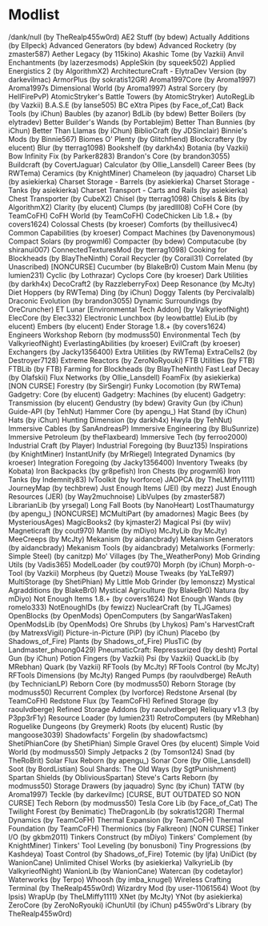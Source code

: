 # Modlist

/dank/null (by TheRealp455w0rd)
AE2 Stuff (by bdew)
Actually Additions (by Ellpeck)
Advanced Generators (by bdew)
Advanced Rocketry (by zmaster587)
Aether Legacy (by 115kino)
Akashic Tome (by Vazkii)
Anvil Enchantments (by lazerzesmods)
AppleSkin (by squeek502)
Applied Energistics 2 (by AlgorithmX2)
ArchitectureCraft - ElytraDev Version (by darkevilmac)
ArmorPlus (by sokratis12GR)
Aroma1997Core (by Aroma1997)
Aroma1997s Dimensional World (by Aroma1997)
Astral Sorcery (by HellFirePvP)
AtomicStryker's Battle Towers (by AtomicStryker)
AutoRegLib (by Vazkii)
B.A.S.E (by lanse505)
BC eXtra Pipes (by Face_of_Cat)
Back Tools (by iChun)
Baubles (by azanor)
BdLib (by bdew)
Better Boilers (by elytradev)
Better Builder's Wands (by Portablejim)
Better Than Bunnies (by iChun)
Better Than Llamas (by iChun)
BiblioCraft (by JDSinclair)
Binnie's Mods (by Binnie567)
Biomes O' Plenty (by Glitchfiend)
Blockcraftery (by elucent)
Blur (by tterrag1098)
Bookshelf (by darkh4x)
Botania (by Vazkii)
Bow Infinity Fix (by Parker8283)
Brandon's Core (by brandon3055)
Buildcraft (by CovertJaguar)
Calculator (by Ollie_Lansdell)
Career Bees (by RWTema)
Ceramics (by KnightMiner)
Chameleon (by jaquadro)
Charset Lib (by asiekierka)
Charset Storage - Barrels (by asiekierka)
Charset Storage - Tanks (by asiekierka)
Charset Transport - Carts and Rails (by asiekierka)
Chest Transporter (by CubeX2)
Chisel (by tterrag1098)
Chisels & Bits (by AlgorithmX2)
Clarity (by elucent)
Clumps (by jaredlll08)
CoFH Core (by TeamCoFH)
CoFH World (by TeamCoFH)
CodeChicken Lib 1.8.+ (by covers1624)
Colossal Chests (by kroeser)
Comforts (by theillusivec4)
Common Capabilities (by kroeser)
Compact Machines (by Davenonymous)
Compact Solars (by progwml6)
Compacter (by bdew)
Computacube (by shiranui007)
ConnectedTexturesMod (by tterrag1098)
Cooking for Blockheads (by BlayTheNinth)
Corail Recycler (by Corail31)
Correlated (by Unascribed) [NONCURSE]
Cucumber (by BlakeBr0)
Custom Main Menu (by lumien231)
Cyclic (by Lothrazar)
Cyclops Core (by kroeser)
Dark Utilities (by darkh4x)
DecoCraft2 (by RazzleberryFox)
Deep Resonance (by McJty)
Diet Hoppers (by RWTema)
Ding (by iChun)
Doggy Talents (by Percivalalb)
Draconic Evolution (by brandon3055)
Dynamic Surroundings (by OreCruncher)
ET Lunar [Environmental Tech Addon] (by ValkyrieofNight)
ElecCore (by Elec332)
Electronic Lunchbox (by leowbattle)
EluLib (by elucent)
Embers (by elucent)
Ender Storage 1.8.+ (by covers1624)
Engineers Workshop Reborn (by modmuss50)
Environmental Tech (by ValkyrieofNight)
EverlastingAbilities (by kroeser)
EvilCraft (by kroeser)
Exchangers (by Jacky1356400)
Extra Utilities (by RWTema)
ExtraCells2 (by Destroyer7128)
Extreme Reactors (by ZeroNoRyouki)
FTB Utilities (by FTB)
FTBLib (by FTB)
Farming for Blockheads (by BlayTheNinth)
Fast Leaf Decay (by Olafskii)
Flux Networks (by Ollie_Lansdell)
FoamFix (by asiekierka) [NON CURSE]
Forestry (by SirSengir)
Funky Locomotion (by RWTema)
Gadgetry: Core (by elucent)
Gadgetry: Machines (by elucent)
Gadgetry: Transmission (by elucent)
Gendustry (by bdew)
Gravity Gun (by iChun)
Guide-API (by TehNut)
Hammer Core (by apengu_)
Hat Stand (by iChun)
Hats (by iChun)
Hunting Dimension (by darkh4x)
Hwyla (by TehNut)
Immersive Cables (by SanAndreasP)
Immersive Engineering (by BluSunrize)
Immersive Petroleum (by theFlaxbeard)
Immersive Tech (by ferroo2000)
Industrial Craft (by Player)
Industrial Foregoing (by Buuz135)
Inspirations (by KnightMiner)
InstantUnify (by MrRiegel)
Integrated Dynamics (by kroeser)
Integration Foregoing (by Jacky1356400)
Inventory Tweaks (by Kobata)
Iron Backpacks (by gr8pefish)
Iron Chests (by progwml6)
Iron Tanks (by Indemnity83)
IvToolkit (by Ivorforce)
JAOPCA (by TheLMiffy1111)
JourneyMap (by techbrew)
Just Enough Items (JEI) (by mezz)
Just Enough Resources (JER) (by Way2muchnoise)
LibVulpes (by zmaster587)
LibrarianLib (by yrsegal)
Long Fall Boots (by NanoHeart)
LostThaumaturgy (by apengu_) [NONCURSE]
MCMultiPart (by amadornes)
Magic Bees (by MysteriousAges)
MagicBooks2 (by kjmaster2)
Magical Psi (by wiiv)
Magneticraft (by cout970)
Mantle (by mDiyo)
McJtyLib (by McJty)
MeeCreeps (by McJty)
Mekanism (by aidancbrady)
Mekanism Generators (by aidancbrady)
Mekanism Tools (by aidancbrady)
Metalworks (Formerly: Simple Steel) (by canitzp)
Mo' Villages (by The_WeatherPony)
Mob Grinding Utils (by Vadis365)
ModelLoader (by cout970)
Morph (by iChun)
Morph-o-Tool (by Vazkii)
Morpheus (by Quetzi)
Mouse Tweaks (by YaLTeR97)
MultiStorage (by ShetiPhian)
My Little Mob Grinder (by lemonszz)
Mystical Agradditions (by BlakeBr0)
Mystical Agriculture (by BlakeBr0)
Natura (by mDiyo)
Not Enough Items 1.8.+ (by covers1624)
Not Enough Wands (by romelo333)
NotEnoughIDs (by fewizz)
NuclearCraft (by TLJGames)
OpenBlocks (by OpenMods)
OpenComputers (by SangarWasTaken)
OpenModsLib (by OpenMods)
Ore Shrubs (by Lhykos)
Pam's HarvestCraft (by MatrexsVigil)
Picture-in-Picture (PiP) (by iChun)
Placebo (by Shadows_of_Fire)
Plants (by Shadows_of_Fire)
PlusTiC (by Landmaster_phuong0429)
PneumaticCraft: Repressurized (by desht)
Portal Gun (by iChun)
Potion Fingers (by Vazkii)
Psi (by Vazkii)
QuackLib (by MRebhan)
Quark (by Vazkii)
RFTools (by McJty)
RFTools Control (by McJty)
RFTools Dimensions (by McJty)
Ranged Pumps (by raoulvdberge)
ReAuth (by TechnicianLP)
Reborn Core (by modmuss50)
Reborn Storage (by modmuss50)
Recurrent Complex (by Ivorforce)
Redstone Arsenal (by TeamCoFH)
Redstone Flux (by TeamCoFH)
Refined Storage (by raoulvdberge)
Refined Storage Addons (by raoulvdberge)
Reliquary v1.3 (by P3pp3rF1y)
Resource Loader (by lumien231)
RetroComputers (by MRebhan)
Roguelike Dungeons (by Greymerk)
Roots (by elucent)
Rustic (by mangoose3039)
Shadowfacts' Forgelin (by shadowfactsmc)
ShetiPhianCore (by ShetiPhian)
Simple Gravel Ores (by elucent)
Simple Void World (by modmuss50)
Simply Jetpacks 2 (by Tomson124)
Snad (by TheRoBrit)
Solar Flux Reborn (by apengu_)
Sonar Core (by Ollie_Lansdell)
Soot (by BordListian)
Soul Shards: The Old Ways (by SgtPunishment)
Spartan Shields (by ObliviousSpartan)
Steve's Carts Reborn (by modmuss50)
Storage Drawers (by jaquadro)
Sync (by iChun)
TATW (by Aroma1997)
Teckle (by darkevilmc) [CURSE, BUT OUTDATED SO NON CURSE]
Tech Reborn (by modmuss50)
Tesla Core Lib (by Face_of_Cat)
The Twilight Forest (by Benimatic)
TheDragonLib (by sokratis12GR)
Thermal Dynamics (by TeamCoFH)
Thermal Expansion (by TeamCoFH)
Thermal Foundation (by TeamCoFH)
Thermionics (by Falkreon) [NON CURSE]
Tinker I/O (by gkbm2011)
Tinkers Construct (by mDiyo)
Tinkers' Complement (by KnightMiner)
Tinkers' Tool Leveling (by bonusboni)
Tiny Progressions (by Kashdeya)
Toast Control (by Shadows_of_Fire)
Totemic (by ljfa)
UniDict (by WanionCane)
Unlimited Chisel Works (by asiekierka)
ValkyrieLib (by ValkyrieofNight)
WanionLib (by WanionCane)
Watercan (by codetaylor)
Waterworks (by Terpo)
Whoosh (by imba_knugel)
Wireless Crafting Terminal (by TheRealp455w0rd)
Wizardry Mod (by user-11061564)
Woot (by Ipsis)
WrapUp (by TheLMiffy1111)
XNet (by McJty)
YNot (by asiekierka)
ZeroCore (by ZeroNoRyouki)
iChunUtil (by iChun)
p455w0rd's Library (by TheRealp455w0rd)
